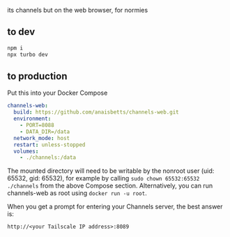 its channels but on the web browser, for normies

## to dev

```bash
npm i
npx turbo dev
```

## to production

Put this into your Docker Compose

```yaml
channels-web:
  build: https://github.com/anaisbetts/channels-web.git
  environment:
    - PORT=8088
    - DATA_DIR=/data
  network_mode: host
  restart: unless-stopped
  volumes:
    - ./channels:/data
```

The mounted directory will need to be writable by the nonroot user (uid: 65532, gid: 65532), for example by calling `sudo chown 65532:65532 ./channels` from the above Compose section. Alternatively, you can run channels-web as root using `docker run -u root`.

When you get a prompt for entering your Channels server, the best answer is:

`http://<your Tailscale IP address>:8089`
